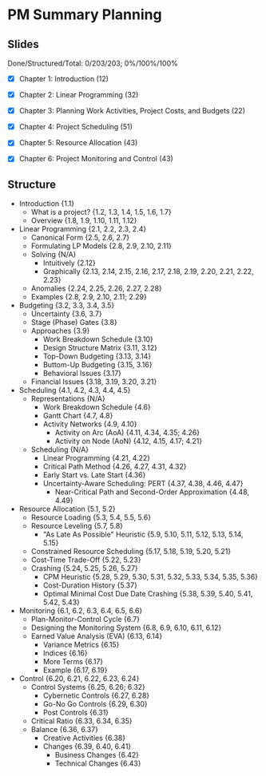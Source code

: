# PM Summary Planning

## Slides

Done/Structured/Total: 0/203/203; 0%/100%/100%

* [x] Chapter 1: Introduction (12)
* [x] Chapter 2: Linear Programming (32)
* [x] Chapter 3: Planning Work Activities, Project Costs, and Budgets (22)
* [x] Chapter 4: Project Scheduling (51)
* [x] Chapter 5: Resource Allocation (43)
* [x] Chapter 6: Project Monitoring and Control (43)



## Structure

* Introduction {1.1}
    * What is a project? {1.2, 1.3, 1.4, 1.5, 1.6, 1.7}
    * Overview {1.8, 1.9, 1.10, 1.11, 1.12}
* Linear Programming {2.1, 2.2, 2.3, 2.4}
    * Canonical Form {2.5, 2.6, 2.7}
    * Formulating LP Models {2.8, 2.9, 2.10, 2.11}
    * Solving {N/A}
        * Intuitively {2.12}
        * Graphically {2.13, 2.14, 2.15, 2.16, 2.17, 2.18, 2.19, 2.20, 2.21, 2.22, 2.23}
    * Anomalies {2.24, 2.25, 2.26, 2.27, 2.28}
    * Examples {2.8, 2.9, 2.10, 2.11; 2.29}
* Budgeting {3.2, 3.3, 3.4, 3.5}
    * Uncertainty {3.6, 3.7}
    * Stage (Phase) Gates  {3.8}
    * Approaches {3.9}
        * Work Breakdown Schedule {3.10}
        * Design Structure Matrix {3.11, 3.12}
        * Top-Down Budgeting {3.13, 3.14}
        * Buttom-Up Budgeting {3.15, 3.16}
        * Behavioral Issues {3.17}
    * Financial Issues {3.18, 3.19, 3.20, 3.21}
* Scheduling {4.1, 4.2, 4.3, 4.4, 4.5}
    * Representations {N/A}
        * Work Breakdown Schedule {4.6}
        * Gantt Chart {4.7, 4.8}
        * Activity Networks {4.9, 4.10}
            * Activity on Arc (AoA) {4.11, 4.34, 4.35; 4.26}
            * Activity on Node (AoN) {4.12, 4.15, 4.17; 4.21}
    * Scheduling {N/A}
        * Linear Programming {4.21, 4.22}
        * Critical Path Method {4.26, 4.27, 4.31, 4.32}
        * Early Start vs. Late Start {4.36}
        * Uncertainty-Aware Scheduling: PERT {4.37, 4.38, 4.46, 4.47}
            * Near-Critical Path and Second-Order Approximation {4.48, 4.49}
* Resource Allocation {5.1, 5.2}
    * Resource Loading {5.3, 5.4, 5.5, 5.6}
    * Resource Leveling {5.7, 5.8}
        * "As Late As Possible" Heuristic {5.9, 5.10, 5.11, 5.12, 5.13, 5.14, 5.15}
    * Constrained Resource Scheduling {5.17, 5.18, 5.19, 5.20, 5.21}
    * Cost-Time Trade-Off {5.22, 5.23}
    * Crashing {5.24, 5.25, 5.26, 5.27}
        * CPM Heuristic {5.28, 5.29, 5.30, 5.31, 5.32, 5.33, 5.34, 5.35, 5.36}
        * Cost-Duration History {5.37}
        * Optimal Minimal Cost Due Date Crashing {5.38, 5.39, 5.40, 5.41, 5.42, 5.43}
* Monitoring {6.1, 6.2, 6.3, 6.4, 6.5, 6.6}
    * Plan-Monitor-Control Cycle {6.7}
    * Designing the Monitoring System {6.8, 6.9, 6.10, 6.11, 6.12}
    * Earned Value Analysis (EVA) {6.13, 6.14}
        * Variance Metrics {6.15}
        * Indices {6.16}
        * More Terms {6.17}
        * Example {6.17, 6.19}
* Control {6.20, 6.21, 6.22, 6.23, 6.24}
    * Control Systems {6.25, 6.26; 6.32}
        * Cybernetic Controls {6.27, 6.28}
        * Go-No Go Controls {6.29, 6.30}
        * Post Controls {6.31}
    * Critical Ratio {6.33, 6.34, 6.35}
    * Balance {6.36, 6.37}
        * Creative Activities {6.38}
        * Changes {6.39, 6.40, 6.41}
            * Business Changes {6.42}
            * Technical Changes {6.43}
